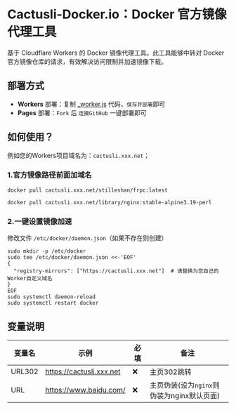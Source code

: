 

# Cactusli-Docker.io：Docker 官方镜像代理工具

基于 Cloudflare Workers 的 Docker 镜像代理工具。此工具能够中转对 Docker 官方镜像仓库的请求，有效解决访问限制并加速镜像下载。

## 部署方式

- **Workers** 部署：复制 [_worker.js](https://github.com/cmliu/CF-Workers-docker.io/blob/main/_worker.js) 代码，`保存并部署`即可
- **Pages** 部署：`Fork` 后 `连接GitHub` 一键部署即可

## 如何使用？

例如您的Workers项目域名为：`cactusli.xxx.net`；

### 1.官方镜像路径前面加域名
```shell
docker pull cactusli.xxx.net/stilleshan/frpc:latest
```
```shell
docker pull cactusli.xxx.net/library/nginx:stable-alpine3.19-perl
```

### 2.一键设置镜像加速
修改文件 `/etc/docker/daemon.json`（如果不存在则创建）
```shell
sudo mkdir -p /etc/docker
sudo tee /etc/docker/daemon.json <<-'EOF'
{
  "registry-mirrors": ["https://cactusli.xxx.net"]  # 请替换为您自己的Worker自定义域名
}
EOF
sudo systemctl daemon-reload
sudo systemctl restart docker
```

## 变量说明
| 变量名 | 示例 | 必填 | 备注 |
|--|--|--|--|
| URL302 | https://cactusli.xxx.net |❌| 主页302跳转 |
| URL | https://www.baidu.com/ |❌| 主页伪装(设为`nginx`则伪装为nginx默认页面) |

